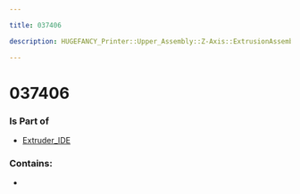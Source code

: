 ```yaml
---

title: 037406

description: HUGEFANCY_Printer::Upper_Assembly::Z-Axis::ExtrusionAssembly::Extruder_IDE::037406

---
```

# 037406
<script>
    var geoarray = '{"037406": {}}';
</script>
<script>
    var basepath = '/assets/HUGEFANCY_Printer/Upper_Assembly/Z-Axis/ExtrusionAssembly/Extruder_IDE/';
</script>
<link rel="stylesheet" href="/css/container.css">

<div id="container"></div>

<!-- these are the required scripts for the three.js scene -->
<script src="/lib/three.min.js"></script>
<script src="/lib/OrbitControls.js"></script>
<script src="/lib/RectAreaLightUniformsLib.js"></script>
<!-- this is your app's lib file -->
<script src="/lib/triceratops_app.js"></script>
### Is Part of
- [Extruder_IDE](../Extruder_IDE)  

### Contains:
- [](./037406/)

